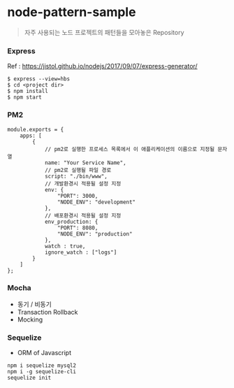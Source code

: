 # node-pattern-sample

> 자주 사용되는 노드 프로젝트의 패턴들을 모아놓은 Repository

### Express

Ref : https://jistol.github.io/nodejs/2017/09/07/express-generator/

```
$ express --view=hbs
$ cd <project dir>
$ npm install
$ npm start 
```

### PM2
```
module.exports = {
    apps: [
        {
            // pm2로 실행한 프로세스 목록에서 이 애플리케이션의 이름으로 지정될 문자열
            name: "Your Service Name",
            // pm2로 실행될 파일 경로
            script: "./bin/www",
            // 개발환경시 적용될 설정 지정
            env: {
                "PORT": 3000,
                "NODE_ENV": "development"
            },
            // 배포환경시 적용될 설정 지정
            env_production: {
                "PORT": 8080,
                "NODE_ENV": "production"
            },
            watch : true,
            ignore_watch : ["logs"]
        }
    ]
};
```
### Mocha

- 동기 / 비동기
- Transaction Rollback
- Mocking

### Sequelize

- ORM of Javascript
```
npm i sequelize mysql2
npm i -g sequelize-cli
sequelize init
```